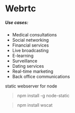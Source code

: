 # Webrtc


##### Use cases:
- Medical consultations
- Social  networking
- Financial services
- Live broadcasting
- E-learning
- Surveillance
- Dating services
- Real-time marketing
- Back office communications


static webserver for node
> npm install -g node-static

> npm install wscat